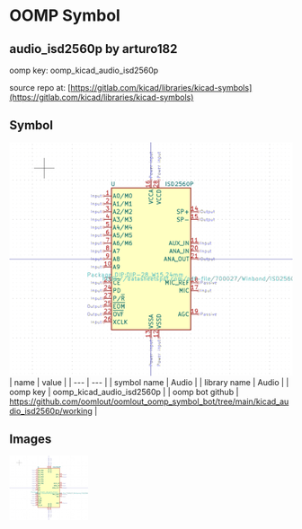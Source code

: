 # OOMP Symbol  
## audio_isd2560p  by arturo182  
  
oomp key: oomp_kicad_audio_isd2560p  
  
source repo at: [https://gitlab.com/kicad/libraries/kicad-symbols](https://gitlab.com/kicad/libraries/kicad-symbols)  
## Symbol  
  
[![working.png](working_600.png)](working.png)  
| name | value | 
| --- | --- | 
| symbol name | Audio | 
| library name | Audio | 
| oomp key | oomp_kicad_audio_isd2560p | 
| oomp bot github | https://github.com/oomlout/oomlout_oomp_symbol_bot/tree/main/kicad_audio_isd2560p/working | 
## Images  
  
[![working.png](working_140.png)](working.png)  
